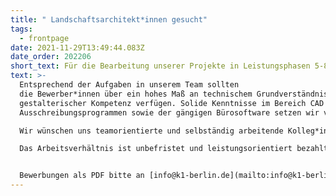 ```yaml
---
title: " Landschaftsarchitekt*innen gesucht"
tags:
  - frontpage
date: 2021-11-29T13:49:44.083Z
date_order: 202206
short_text: Für die Bearbeitung unserer Projekte in Leistungsphasen 5-8 suchen wir erfahrene Mitarbeiterinnen.
text: >-
  Entsprechend der Aufgaben in unserem Team sollten
  die Bewerber*innen über ein hohes Maß an technischem Grundverständnis und
  gestalterischer Kompetenz verfügen. Solide Kenntnisse im Bereich CAD und
  Ausschreibungsprogrammen sowie der gängigen Bürosoftware setzen wir voraus.\

  Wir wünschen uns teamorientierte und selbständig arbeitende Kolleg*innen, die sich mit unseren Projekten identifizieren und - ebenso wie wir - großen Wert auf ein freundliches und kreatives Arbeitsumfeld legen.\

  Das Arbeitsverhältnis ist unbefristet und leistungsorientiert bezahlt.


  Bewerbungen als PDF bitte an [info@k1-berlin.de](mailto:info@k1-berlin.de)
---
```

